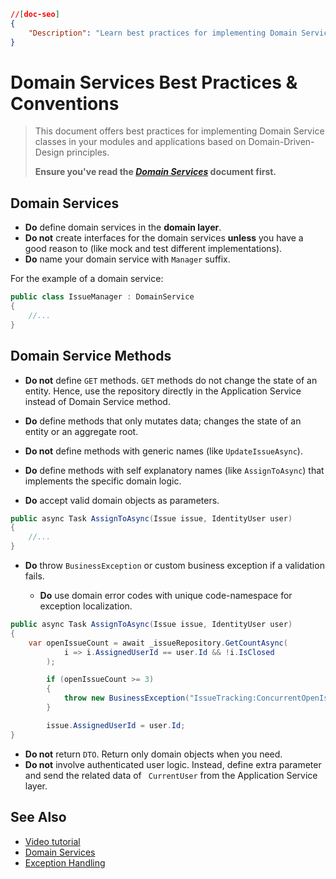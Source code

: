 ```json
//[doc-seo]
{
    "Description": "Learn best practices for implementing Domain Services in your applications, guided by Domain-Driven Design principles."
}
```

# Domain Services Best Practices & Conventions

> This document offers best practices for implementing Domain Service classes in your modules and applications based on Domain-Driven-Design principles.
>
> **Ensure you've read the [*Domain Services*](../domain-driven-design/domain-services.md) document first.**

## Domain Services

- **Do** define domain services in the **domain layer**.
- **Do not** create interfaces for the domain services **unless** you have a good reason to (like mock and test different implementations).
- **Do** name your domain service with `Manager` suffix.

For the example of a domain service:
```cs
public class IssueManager : DomainService
{
	//...
}
```

## Domain Service Methods

- **Do not** define `GET` methods. `GET` methods do not change the state of an entity. Hence, use the repository directly in the Application Service instead of Domain Service method.

- **Do** define methods that only mutates data; changes the state of an entity or an aggregate root.

- **Do not** define methods with generic names (like `UpdateIssueAsync`). 

- **Do** define methods with self explanatory names (like `AssignToAsync`) that implements the specific domain logic.


- **Do** accept valid domain objects as parameters.

```cs
public async Task AssignToAsync(Issue issue, IdentityUser user)
{
    //...
}
```

- **Do** throw `BusinessException` or custom business exception if a validation fails.

  - **Do** use domain error codes with unique code-namespace for exception localization.

```cs
public async Task AssignToAsync(Issue issue, IdentityUser user)
{
    var openIssueCount = await _issueRepository.GetCountAsync(
            i => i.AssignedUserId == user.Id && !i.IsClosed
        );

        if (openIssueCount >= 3)
        {
            throw new BusinessException("IssueTracking:ConcurrentOpenIssueLimit");
        }

        issue.AssignedUserId = user.Id;
}
```

- **Do not** return `DTO`. Return only domain objects when you need.
- **Do not** involve authenticated user logic. Instead, define extra parameter and send the related data of ` CurrentUser` from the Application Service layer.

## See Also

* [Video tutorial](https://abp.io/video-courses/essentials/domain-services)
* [Domain Services](../domain-driven-design/domain-services.md)
* [Exception Handling](../../fundamentals/exception-handling.md)